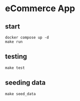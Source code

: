 # eCommerce App

## start
```console
docker compose up -d
make run
```
## testing
```console
make test
```
## seeding data
```console
make seed_data
```
